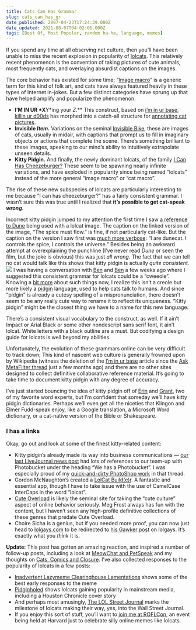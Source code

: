 ```yaml
---
title: Cats Can Has Grammar
slug: cats_can_has_gr
date_published: 2007-04-23T17:24:39.000Z
date_updated: 2021-08-07T04:02:06.000Z
tags: [Best Of, Most Popular, random ha-ha, language, memes]
---
```


If you spend any time at all observing net culture, then you’ll have been unable to miss the recent explosion in popularity of [lolcats](http://en.wikipedia.org/wiki/Lolcat). This relatively recent phenomenon is the convention of taking pictures of cute animals, most frequently cats, and overlaying absurdist captions on the images.

The core behavior has existed for some time; “[Image macro](http://en.wikipedia.org/wiki/Image_macro)” is a generic term for this kind of folk art, and cats have always featured heavily in these types of Internet in-jokes. But a few distinct categories have sprung up that have helped amplify and popularize the phenomenon.

- **I’M IN UR *X**Y*ing your *Z*.** This construct, based on [i’m in ur base, killin ur d00ds](http://shackfaq.portax.net/?qid=89) has morphed into a catch-all structure for [annotating cat pictures](http://i24.photobucket.com/albums/c28/chantalemo/2af480fe50128bd2ec33bde5de69cacd.gif).
- **Invisible *Item*.** Variations on the seminal [Invisible Bike](http://www.flickr.com/search/?q=invisible%20bike&amp;w=all), these are images of cats, usually in midair, with captions that prompt us to fill in imaginary objects or actions that complete the scene. There’s something brilliant to these images, speaking to our mind’s ability to intuitively extrapolate unseen details.
- **Kitty Pidgin.** And finally, the newly dominant lolcats, of the family [I Can Has Cheezeburger?](http://icanhascheezburger.wordpress.com/) These seem to be spawning nearly infinite variations, and have exploded in popularity since being named “lolcats” instead of the more general “image macro” or “cat macro”.

The rise of these new subspecies of lolcats are particularly interesting to me because “I can has cheezeburger?” has a fairly consistent grammar. I wasn’t sure this was true until I realized that **it’s possible to get cat-speak *wrong***.

Incorrect kitty pidgin jumped to my attention the first time I saw [a reference to Dune](https://web.archive.org/web/20090201184317/http://icanhascheezburger.com:80/2007/02/07/the-spice-must-flow/) being used with a lolcat image. The caption on the linked version of the image, “The spice must flow.” is fine, if not particularly cat-like. But the caption on the version I saw first was [much more verbose](http://rev-jo.livejournal.com/132404.html): “I are dunecat. I controls the spice, I controls the universe.” Besides being an awkward attempt at overexplaining the punchline (I’ve never read *Dune* or seen the film, but the joke is obvious) this was just *all wrong*. The fact that we can tell no cat would talk like this shows that kitty pidgin is actually *quite consistent*.
![](__GHOST_URL__/content/images/2021/08/D527EF07-4234-4F76-BD7D-E6C12E86D54A.jpeg)
I was having a conversation with [Ben](http://en.wikipedia.org/wiki/Ben_Cerveny) and [Ben](http://btrott.vox.com/) a few weeks ago where I suggested this consistent grammar for lolcats could be a “cweeole”. Knowing a [bit more](http://www.dashes.com/anil/2007/04/22/pidgins_and_cre) about such things now, I realize this isn’t a creole but more likely a [pidgin](http://en.wikipedia.org/wiki/Pidgin) language, used to help cats talk to humans. And since “pidgin” is already a cutesy spelling of a mispronunciation, there doesn’t seem to be any really cute way to rename it to reflect its uniqueness. “Kitty pidgin” might be the closest thing we have to a name for this new language.

There’s a consistent visual vocabulary to the construct, as well. If it ain’t Impact or Arial Black or some other nondescript sans serif font, it ain’t lolcat. White letters with a black outline are a must. But codifying a design guide for lolcats is well beyond my abilities.

Unfortunately, the evolution of these grammars online can be very difficult to track down; This kind of nascent web culture is generally frowned upon by Wikipedia (witness the deletion of the [I’m in ur base](http://en.wikipedia.org/wiki/Im_in_ur_base_killin_ur_d00dz) article since the [Ask MetaFilter thread](http://ask.metafilter.com/47041/I-am-in-ur-webz-aksin-ur-questins) just a few months ago) and there are no other sites designed to collect definitive collaborative reference material. It’s going to take time to document kitty pidgin with any degree of accuracy.

I’ve just started bouncing the idea of kitty pidgin off of [Erin](http://en.wikipedia.org/wiki/Erin_McKean) and [Grant](http://www.doubletongued.org/), two of my favorite word experts, but I’m confident that someday we’ll have kitty pidgin dictionaries. Perhaps we’ll even get all the niceties that Klingon and Elmer Fudd-speak enjoy, like a Google translation, a Microsoft Word dictionary, or a cat-native version of the Bible or Shakespeare.

### I has a links

Okay, go out and look at some of the finest kitty-related content:

- Kitty pidgin’s already made its way into business communications — [our last LiveJournal news post](http://news.livejournal.com/98192.html) had lots of references to our team-up with Photobucket under the heading “We has a Photobucket”. I was especially proud of my [quick-and-dirty PhotoShop work](http://news.livejournal.com/98192.html?thread=44347024) in that thread.
- Gordon McNaughton’s created a [LolCat Build(e)r](http://kscakes.com/LolCats/). A fantastic and essential app, though I have to take issue with the use of CamelCase InterCaps in the word “lolcat”.
- [Cute Overload](http://www.cuteoverload.com/) is likely the seminal site for taking the “cute culture” aspect of online behavior seriously. Meg Frost always has fun with the content, but I haven’t seen any high-profile definitive collections of these genres that predate Cute Overload.
- Choire Sicha is a genius, but if you needed more proof, you can now just head to [lolgays.com](http://www.lolgays.com/) to be redirected to [his Gawker post](http://gawker.com/news/lolgays/lolgays-winning-in-yur-internets-254052.php) on lolgays. It’s exactly what you *think* it is.

**Update:** This post has gotten an amazing reaction, and inspired a number of follow-up posts, including a look at [MeowChat and PetSpeak](__GHOST_URL__/2007/04/25/meowchat_and_pe/) and my thoughts on [Cats, Comics and Closure](__GHOST_URL__/2007/04/30/cats_comics_and/). I’ve also collected responses to the popularity of lolcats in a few posts:

- [Inadvertent Lazymeme Clearinghouse Lamentations](__GHOST_URL__/2007/05/21/inadvertent_lazymeme_clearinghouse_lamentations/) shows some of the best early responses to the meme
- [Pidginholed](http://www.dashes.com/anil/2007/07/pidginholed.html) shows lolcats gaining popularity in mainstream media, including a Houston Chronicle cover story
- And perhaps most amusingly, [The LOL Street Journal](__GHOST_URL__/2007/08/26/the_lol_street_journal/) marks the milestone of lolcats making their way, yes, into the Wall Street Journal.
- If you enjoy this sort of stuff, you’ll want to [join me at ROFLCon](__GHOST_URL__/2007/11/26/serious_lols_come_to_roflcon/), an event being held at Harvard just to celebrate silly online memes like lolcats.
